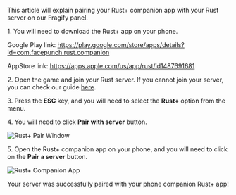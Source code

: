 This article will explain pairing your Rust+ companion app with your Rust server on our Fragify panel.

1\. You will need to download the Rust+ app on your phone. 

Google Play link: https://play.google.com/store/apps/details?id=com.facepunch.rust.companion

AppStore link: https://apps.apple.com/us/app/rust/id1487691681

2\. Open the game and join your Rust server. If you cannot join your server, you can check our guide [here](How_to_connect_to_your_server.md).

3\. Press the **ESC** key, and you will need to select the **Rust+** option from the menu. 

4\. You will need to click **Pair with server** button.

![Rust+ Pair Window](../images/rust%2B-server.png)

5\. Open the Rust+ companion app on your phone, and you will need to click on the **Pair a server** button.

![Rust+ Companion App](../images/rust%2B-companion.png)

Your server was successfully paired with your phone companion Rust+ app!